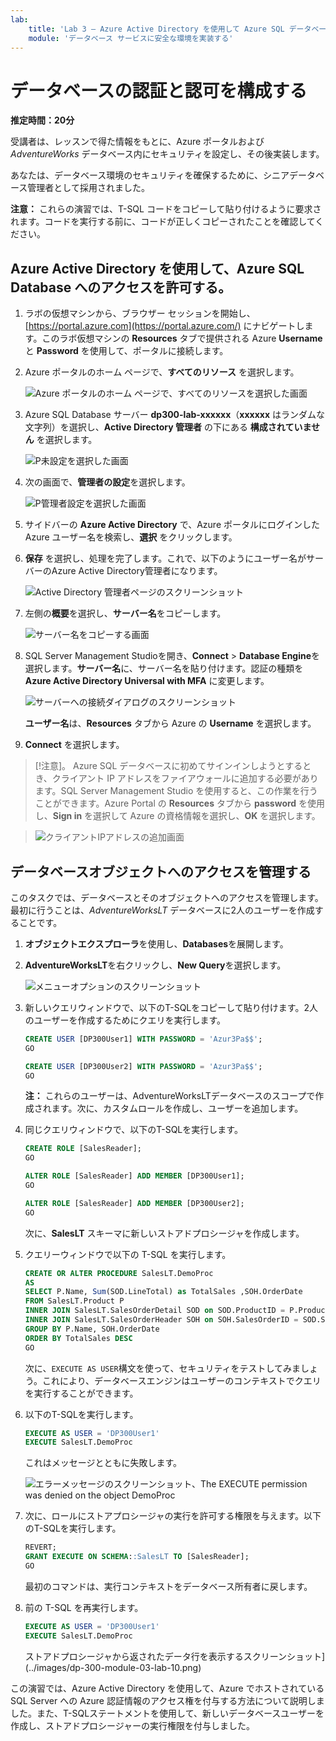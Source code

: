 ```yaml
---
lab:
    title: 'Lab 3 – Azure Active Directory を使用して Azure SQL データベースへのアクセスを認証する'
    module: 'データベース サービスに安全な環境を実装する'
---
```


# データベースの認証と認可を構成する

**推定時間：20分**

受講者は、レッスンで得た情報をもとに、Azure ポータルおよび *AdventureWorks* データベース内にセキュリティを設定し、その後実装します。

あなたは、データベース環境のセキュリティを確保するために、シニアデータベース管理者として採用されました。

**注意：** これらの演習では、T-SQL コードをコピーして貼り付けるように要求されます。コードを実行する前に、コードが正しくコピーされたことを確認してください。

## Azure Active Directory を使用して、Azure SQL Database へのアクセスを許可する。

1. ラボの仮想マシンから、ブラウザー セッションを開始し、[https://portal.azure.com](https://portal.azure.com/) にナビゲートします。このラボ仮想マシンの **Resources** タブで提供される Azure **Username** と **Password** を使用して、ポータルに接続します。

1. Azure ポータルのホーム ページで、**すべてのリソース** を選択します。

    ![Azure ポータルのホーム ページで、すべてのリソースを選択した画面](../images/dp-300-module-03-lab-01.png)

1. Azure SQL Database サーバー **dp300-lab-xxxxxx**（**xxxxxx** はランダムな文字列）を選択し、**Active Directory 管理者** の下にある **構成されていません** を選択します。

    ![P未設定を選択した画面](../images/dp-300-module-03-lab-02.png)

1. 次の画面で、**管理者の設定**を選択します。

    ![P管理者設定を選択した画面](../images/dp-300-module-03-lab-03.png)

1. サイドバーの **Azure Active Directory** で、Azure ポータルにログインした Azure ユーザー名を検索し、**選択** をクリックします。

1. **保存** を選択し、処理を完了します。これで、以下のようにユーザー名がサーバーのAzure Active Directory管理者になります。

    ![Active Directory 管理者ページのスクリーンショット](../images/dp-300-module-03-lab-04.png)

1. 左側の**概要**を選択し、**サーバー名**をコピーします。

    ![サーバー名をコピーする画面](../images/dp-300-module-03-lab-05.png)

1. SQL Server Management Studioを開き、**Connect** > **Database Engine**を選択します。**サーバー名**に、サーバー名を貼り付けます。認証の種類を **Azure Active Directory Universal with MFA** に変更します。

    ![サーバーへの接続ダイアログのスクリーンショット](../images/dp-300-module-03-lab-06.png)

    **ユーザー名**は、**Resources** タブから Azure の **Username** を選択します。

1. **Connect** を選択します。

> [!注意]。
> Azure SQL データベースに初めてサインインしようとするとき、クライアント IP アドレスをファイアウォールに追加する必要があります。SQL Server Management Studio を使用すると、この作業を行うことができます。Azure Portal の **Resources** タブから **password** を使用し、**Sign in** を選択して Azure の資格情報を選択し、**OK** を選択します。

> ![クライアントIPアドレスの追加画面](../images/dp-300-module-03-lab-07.png)

## データベースオブジェクトへのアクセスを管理する

このタスクでは、データベースとそのオブジェクトへのアクセスを管理します。最初に行うことは、*AdventureWorksLT* データベースに2人のユーザーを作成することです。

1. **オブジェクトエクスプローラ**を使用し、**Databases**を展開します。
1. **AdventureWorksLT**を右クリックし、**New Query**を選択します。

    ![メニューオプションのスクリーンショット](../images/dp-300-module-03-lab-08.png)

1. 新しいクエリウィンドウで、以下のT-SQLをコピーして貼り付けます。2人のユーザーを作成するためにクエリを実行します。

    ```sql
    CREATE USER [DP300User1] WITH PASSWORD = 'Azur3Pa$$';
    GO

    CREATE USER [DP300User2] WITH PASSWORD = 'Azur3Pa$$';
    GO
    ```

    **注：** これらのユーザーは、AdventureWorksLTデータベースのスコープで作成されます。次に、カスタムロールを作成し、ユーザーを追加します。

1. 同じクエリウィンドウで、以下のT-SQLを実行します。

    ```sql
    CREATE ROLE [SalesReader];
    GO

    ALTER ROLE [SalesReader] ADD MEMBER [DP300User1];
    GO

    ALTER ROLE [SalesReader] ADD MEMBER [DP300User2];
    GO
    ```

    次に、**SalesLT** スキーマに新しいストアドプロシージャを作成します。

1. クエリーウィンドウで以下の T-SQL を実行します。

    ```sql
    CREATE OR ALTER PROCEDURE SalesLT.DemoProc
    AS
    SELECT P.Name, Sum(SOD.LineTotal) as TotalSales ,SOH.OrderDate
    FROM SalesLT.Product P
    INNER JOIN SalesLT.SalesOrderDetail SOD on SOD.ProductID = P.ProductID
    INNER JOIN SalesLT.SalesOrderHeader SOH on SOH.SalesOrderID = SOD.SalesOrderID
    GROUP BY P.Name, SOH.OrderDate
    ORDER BY TotalSales DESC
    GO
    ```

    次に、`EXECUTE AS USER`構文を使って、セキュリティをテストしてみましょう。これにより、データベースエンジンはユーザーのコンテキストでクエリを実行することができます。

1. 以下のT-SQLを実行します。

    ```sql
    EXECUTE AS USER = 'DP300User1'
    EXECUTE SalesLT.DemoProc
    ```

    これはメッセージとともに失敗します。

    ![エラーメッセージのスクリーンショット、The EXECUTE permission was denied on the object DemoProc](../images/dp-300-module-03-lab-09.png)


1. 次に、ロールにストアプロシージャの実行を許可する権限を与えます。以下のT-SQLを実行します。

    ```sql
    REVERT;
    GRANT EXECUTE ON SCHEMA::SalesLT TO [SalesReader];
    GO
    ```

    最初のコマンドは、実行コンテキストをデータベース所有者に戻します。

1. 前の T-SQL を再実行します。

    ```sql
    EXECUTE AS USER = 'DP300User1'
    EXECUTE SalesLT.DemoProc
    ```

    ストアドプロシージャから返されたデータ行を表示するスクリーンショット](../images/dp-300-module-03-lab-10.png)

この演習では、Azure Active Directory を使用して、Azure でホストされている SQL Server への Azure 認証情報のアクセス権を付与する方法について説明しました。また、T-SQLステートメントを使用して、新しいデータベースユーザーを作成し、ストアドプロシージャーの実行権限を付与しました。
